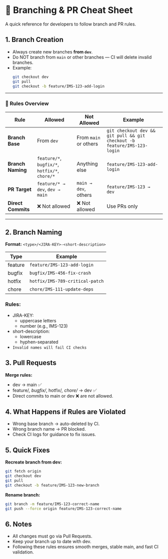 # 🧭 Branching & PR Cheat Sheet

A quick reference for developers to follow branch and PR rules.

## 1. Branch Creation

-   Always create new branches **from `dev`**.
-   Do NOT branch from `main` or other branches — CI will delete invalid branches.
-   Example:
    ```bash
    git checkout dev
    git pull
    git checkout -b feature/IMS-123-add-login
    ```

---

### 🚀 Rules Overview

| Rule               | Allowed                                        | Not Allowed           | Example                                                                 |
| ------------------ | ---------------------------------------------- | --------------------- | ----------------------------------------------------------------------- |
| **Branch Base**    | From `dev`                                     | From `main` or others | `git checkout dev && git pull && git checkout -b feature/IMS-123-login` |
| **Branch Naming**  | `feature/*`, `bugfix/*`, `hotfix/*`, `chore/*` | Anything else         | `feature/IMS-123-add-login`                                             |
| **PR Target**      | `feature/* → dev`, `dev → main`                | `main → dev`, others  | `feature/IMS-123 → dev`                                                 |
| **Direct Commits** | ❌ Not allowed                                 | ❌ Not allowed        | Use PRs only                                                            |

---

## 2. Branch Naming

**Format:** `<type>/<JIRA-KEY>-<short-description>`

| Type    | Example                         |
| ------- | ------------------------------- |
| feature | `feature/IMS-123-add-login`     |
| bugfix  | `bugfix/IMS-456-fix-crash`      |
| hotfix  | `hotfix/IMS-789-critical-patch` |
| chore   | `chore/IMS-111-update-deps`     |

### Rules:

-   JIRA-KEY:
    -   uppercase letters
    -   number (e.g., IMS-123)
-   short-description:
    -   lowercase
    -   hyphen-separated
-   `Invalid names will fail CI checks`

## 3. Pull Requests

**Merge rules:**

-   dev → main ✅
-   feature/_, bugfix/_, hotfix/_, chore/_ → dev ✅
-   Direct commits to main or dev ❌ are not allowed.

## 4. What Happens if Rules are Violated

-   Wrong base branch → auto-deleted by CI.
-   Wrong branch name → PR blocked.
-   Check CI logs for guidance to fix issues.

## 5. Quick Fixes

**Recreate branch from dev:**

```bash
git fetch origin
git checkout dev
git pull
git checkout -b feature/IMS-123-new-branch
```

**Rename branch:**

```bash
git branch -m feature/IMS-123-correct-name
git push --force origin feature/IMS-123-correct-name
```

## 6. Notes

-   All changes must go via Pull Requests.
-   Keep your branch up to date with dev.
-   Following these rules ensures smooth merges, stable main, and fast CI validation.
